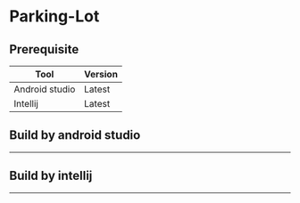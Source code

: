 # Parking-Lot

## Prerequisite

| Tool           | Version |
| -------------- | ------- |
| Android studio | Latest  |
| Intellij       | Latest  |

## Build by android studio
---

## Build by intellij
---